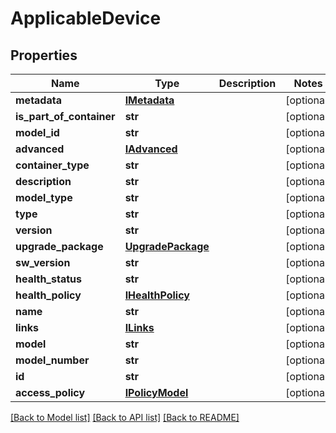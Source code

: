 # ApplicableDevice

## Properties
Name | Type | Description | Notes
------------ | ------------- | ------------- | -------------
**metadata** | [**IMetadata**](IMetadata.md) |  | [optional] 
**is_part_of_container** | **str** |  | [optional] 
**model_id** | **str** |  | [optional] 
**advanced** | [**IAdvanced**](IAdvanced.md) |  | [optional] 
**container_type** | **str** |  | [optional] 
**description** | **str** |  | [optional] 
**model_type** | **str** |  | [optional] 
**type** | **str** |  | [optional] 
**version** | **str** |  | [optional] 
**upgrade_package** | [**UpgradePackage**](UpgradePackage.md) |  | [optional] 
**sw_version** | **str** |  | [optional] 
**health_status** | **str** |  | [optional] 
**health_policy** | [**IHealthPolicy**](IHealthPolicy.md) |  | [optional] 
**name** | **str** |  | [optional] 
**links** | [**ILinks**](ILinks.md) |  | [optional] 
**model** | **str** |  | [optional] 
**model_number** | **str** |  | [optional] 
**id** | **str** |  | [optional] 
**access_policy** | [**IPolicyModel**](IPolicyModel.md) |  | [optional] 

[[Back to Model list]](../README.md#documentation-for-models) [[Back to API list]](../README.md#documentation-for-api-endpoints) [[Back to README]](../README.md)


